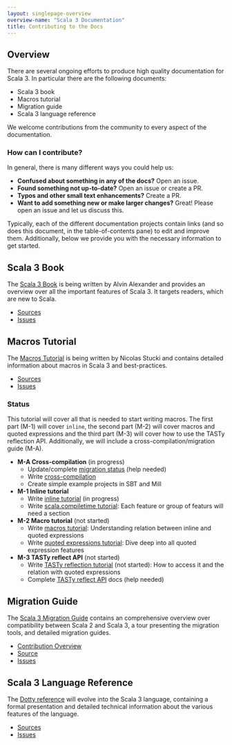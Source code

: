 ```yaml
---
layout: singlepage-overview
overview-name: "Scala 3 Documentation"
title: Contributing to the Docs
---
```

## Overview
There are several ongoing efforts to produce high quality documentation for
Scala 3. In particular there are the following documents:

- Scala 3 book
- Macros tutorial
- Migration guide
- Scala 3 language reference

We welcome contributions from the community to every aspect of the documentation.


### How can I contribute?
In general, there is many different ways you could help us:

- **Confused about something in any of the docs?** Open an issue.
- **Found something not up-to-date?** Open an issue or create a PR.
- **Typos and other small text enhancements?** Create a PR.
- **Want to add something new or make larger changes?** Great! Please open an issue and let us discuss this.

Typically, each of the different documentation projects contain links (and so does this document, in the table-of-contents pane) to edit and improve them. Additionally, below we provide you with the necessary information to get started.

## Scala 3 Book
The [Scala 3 Book](/scala3/book) is being written by Alvin Alexander and provides an overview over all the important features of Scala 3. It targets readers, which are new to Scala.

- [Sources](https://github.com/scala/docs.scala-lang/tree/master/_overviews/scala3-book)
- [Issues](https://github.com/scala/docs.scala-lang/issues)

## Macros Tutorial
The [Macros Tutorial](/scala3/guides/macros) is being written by Nicolas Stucki and contains detailed information about macros in Scala 3 and best-practices.

- [Sources](https://github.com/scala/docs.scala-lang/tree/master/_overviews/scala3-macros)
- [Issues](https://github.com/scala/docs.scala-lang/issues)

### Status

This tutorial will cover all that is needed to start writing macros.
The first part (M-1) will cover `inline`, the second part (M-2) will cover macros and quoted expressions and the third part (M-3) will cover how to use the TASTy reflection API.
Additionally, we will include a cross-compilation/migration guide (M-A).

- **M-A Cross-compilation** (in progress)
  * Update/complete [migration status][migration-status] (help needed)
  * Write [cross-compilation][cross-compilation]
  * Create simple example projects in SBT and Mill
- **M-1 Inline tutorial**
  * Write [inline tutorial][inline] (in progress)
  * Write [scala.compiletime tutorial][compiletime]: Each feature or group of featurs will need a section
- **M-2 Macro tutorial** (not started)
  * Write [macros tutorial][macros]: Understanding relation between inline and quoted expressions
  * Write [quoted expressions tutorial][quotes]: Dive deep into all quoted expression features
- **M-3 TASTy reflect API** (not started)
  * Write [TASTy reflection tutorial][tasty] (not started): How to access it and the relation with quoted expressions
  * Complete [TASTy reflect API][reflection-api] docs (help needed)

## Migration Guide
The [Scala 3 Migration Guide](https://scalacenter.github.io/scala-3-migration-guide/)
contains an comprehensive overview over compatibility between Scala 2 and Scala 3,
a tour presenting the migration tools, and detailed migration guides.

- [Contribution Overview](https://scalacenter.github.io/scala-3-migration-guide/docs/contributing.html)
- [Source](https://github.com/scalacenter/scala-3-migration-guide)
- [Issues](https://github.com/scalacenter/scala-3-migration-guide/issues)


[best-practices]: /scala3/guides/macros/best-practices
[compiletime]: /scala3/guides/macros/tutorial/compiletime
[cross-compilation]: https://scalacenter.github.io/scala-3-migration-guide/docs/macros/migration-tutorial.html#cross-building
[inline]: /scala3/guides/macros/tutorial/inline
[macros]: /scala3/guides/macros/tutorial/macros
[migration-status]: https://scalacenter.github.io/scala-3-migration-guide/docs/macros/macro-libraries.html
[quotes]: /scala3/guides/macros/tutorial/quotes
[tasty]: /scala3/guides/macros/tutorial/tasty-reflection
[reflection-api]: https://dotty.epfl.ch/-scala%203/-a-p-i/scala/quoted/-quotes/-reflection.html

## Scala 3 Language Reference
The [Dotty reference](https://dotty.epfl.ch/docs/reference/overview.html) will evolve into the Scala 3 language, containing  a formal presentation and detailed technical information about the various features of the language.

- [Sources](https://github.com/lampepfl/dotty/tree/master/docs/docs/reference)
- [Issues](https://github.com/lampepfl/dotty/issues)
